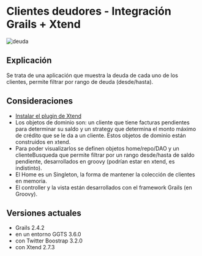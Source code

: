 # Clientes deudores - Integración Grails + Xtend

![deuda](https://cloud.githubusercontent.com/assets/4549002/18567773/095747d4-7b70-11e6-8761-d148a0551594.png)

## Explicación

Se trata de una aplicación que muestra la deuda de cada uno de los clientes, permite filtrar por rango de deuda (desde/hasta).

## Consideraciones

* [Instalar el plugin de Xtend](http://uqbar-wiki.org/index.php?title=Integraci%C3%B3n_Grails_con_Xtend)
* Los objetos de dominio son: un cliente que tiene facturas pendientes para determinar su saldo y un strategy que determina el monto máximo de crédito que se le da a un cliente. Estos objetos de dominio están construidos en xtend.
* Para poder visualizarlos se definen objetos home/repo/DAO y un clienteBusqueda que permite filtrar por un rango desde/hasta de saldo pendiente, desarrollados en groovy (podrían estar en xtend, es indistinto). 
 * El Home es un Singleton, la forma de mantener la colección de clientes en memoria.
* El controller y la vista están desarrollados con el framework Grails (en Groovy). 


## Versiones actuales

* Grails 2.4.2
* en un entorno GGTS 3.6.0
* con Twitter Boostrap 3.2.0
* con Xtend 2.7.3

